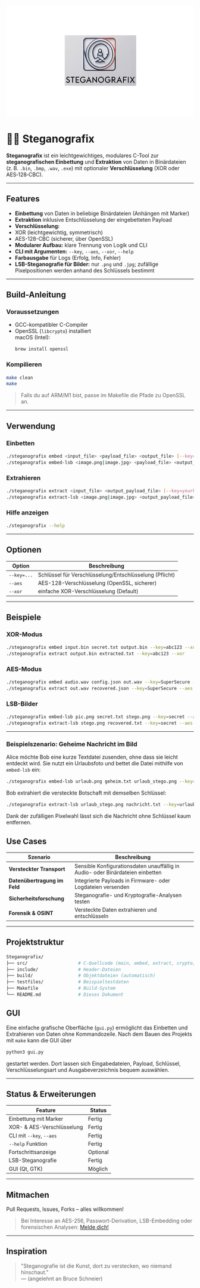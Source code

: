 <p align="center">
  <img src="docs/Steg_Logo_Marked.png" alt="Steganografix Logo Logo" height="300"/>
</p>

# 🕵️‍♂️ Steganografix

**Steganografix** ist ein leichtgewichtiges, modulares C-Tool zur **steganografischen Einbettung** und **Extraktion** von Daten in Binärdateien (z. B. `.bin`, `.bmp`, `.wav`, `.exe`) mit optionaler **Verschlüsselung** (XOR oder AES‑128‑CBC).

---

##  Features

-  **Einbettung** von Daten in beliebige Binärdateien (Anhängen mit Marker)
-  **Extraktion** inklusive Entschlüsselung der eingebetteten Payload
-  **Verschlüsselung:**  
  - XOR (leichtgewichtig, symmetrisch)  
  - AES-128-CBC (sicherer, über OpenSSL)
-  **Modularer Aufbau:** klare Trennung von Logik und CLI
-  **CLI mit Argumenten:** `--key`, `--aes`, `--xor`, `--help`
-  **Farbausgabe** für Logs (Erfolg, Info, Fehler)
  -  **LSB-Steganografie für Bilder:** nur `.png` und `.jpg`; zufällige
     Pixelpositionen werden anhand des Schlüssels bestimmt

---

##  Build-Anleitung

###  Voraussetzungen

- GCC-kompatibler C-Compiler
- OpenSSL (`libcrypto`) installiert  
  macOS (Intel):
  ```bash
  brew install openssl
  ```

###  Kompilieren

```bash
make clean
make
```

>  Falls du auf ARM/M1 bist, passe im Makefile die Pfade zu OpenSSL an.

---

##  Verwendung

###  Einbetten

```bash
./steganografix embed <input_file> <payload_file> <output_file> [--key=yourkey] [--aes|--xor]
./steganografix embed-lsb <image.png|image.jpg> <payload_file> <output_image> [--key=yourkey] [--aes|--xor]
```

###  Extrahieren

```bash
./steganografix extract <input_file> <output_payload_file> [--key=yourkey] [--aes|--xor]
./steganografix extract-lsb <image.png|image.jpg> <output_payload_file> [--key=yourkey] [--aes|--xor]
```

###  Hilfe anzeigen

```bash
./steganografix --help
```

---

##  Optionen

| Option        | Beschreibung                                           |
|---------------|--------------------------------------------------------|
| `--key=...`   | Schlüssel für Verschlüsselung/Entschlüsselung (Pflicht) |
| `--aes`       | AES-128-Verschlüsselung (OpenSSL, sicherer)           |
| `--xor`       | einfache XOR-Verschlüsselung (Default)                |

---

##  Beispiele

###  XOR-Modus

```bash
./steganografix embed input.bin secret.txt output.bin --key=abc123 --xor
./steganografix extract output.bin extracted.txt --key=abc123 --xor
```

###  AES-Modus

```bash
./steganografix embed audio.wav config.json out.wav --key=SuperSecure --aes
./steganografix extract out.wav recovered.json --key=SuperSecure --aes
```

###  LSB-Bilder

```bash
./steganografix embed-lsb pic.png secret.txt stego.png --key=secret --aes
./steganografix extract-lsb stego.png recovered.txt --key=secret --aes
```

---

### Beispielszenario: Geheime Nachricht im Bild

Alice möchte Bob eine kurze Textdatei zusenden, ohne dass sie leicht entdeckt wird. Sie nutzt ein Urlaubsfoto und bettet die Datei mithilfe von `embed-lsb` ein:

```bash
./steganografix embed-lsb urlaub.png geheim.txt urlaub_stego.png --key=urlaub2024 --aes
```

Bob extrahiert die versteckte Botschaft mit demselben Schlüssel:

```bash
./steganografix extract-lsb urlaub_stego.png nachricht.txt --key=urlaub2024 --aes
```

Dank der zufälligen Pixelwahl lässt sich die Nachricht ohne Schlüssel kaum entfernen.

##  Use Cases

| Szenario                     | Beschreibung |
|------------------------------|------------------------------------------------------------------------------|
| **Versteckter Transport**    | Sensible Konfigurationsdaten unauffällig in Audio- oder Binärdateien einbetten |
| **Datenübertragung im Feld** | Integrierte Payloads in Firmware- oder Logdateien versenden |
| **Sicherheitsforschung**     | Steganografie- und Kryptografie-Analysen testen |
| **Forensik & OSINT**         | Versteckte Daten extrahieren und entschlüsseln |

---

##  Projektstruktur

```bash
Steganografix/
├── src/                   # C-Quellcode (main, embed, extract, crypto, log)
├── include/               # Header-Dateien
├── build/                 # Objektdateien (automatisch)
├── testfiles/             # Beispieltestdaten
├── Makefile               # Build-System
└── README.md              # Dieses Dokument
```

## GUI

Eine einfache grafische Oberfläche (`gui.py`) ermöglicht das Einbetten und
Extrahieren von Daten ohne Kommandozeile. Nach dem Bauen des Projekts mit
`make` kann die GUI über

```bash
python3 gui.py
```

gestartet werden. Dort lassen sich Eingabedateien, Payload, Schlüssel,
Verschlüsselungsart und Ausgabeverzeichnis bequem auswählen.

---

##  Status & Erweiterungen

| Feature                  | Status     |
|--------------------------|------------|
| Einbettung mit Marker    |  Fertig  |
| XOR- & AES-Verschlüsselung|  Fertig  |
| CLI mit `--key`, `--aes` |  Fertig  |
| `--help` Funktion        |  Fertig  |
| Fortschrittsanzeige      |  Optional |
| LSB-Steganografie        |  Fertig  |
| GUI (Qt, GTK)            |  Möglich  |

---

##  Mitmachen

Pull Requests, Issues, Forks – alles willkommen!

> Bei Interesse an AES-256, Passwort-Derivation, LSB-Embedding oder forensischen Analysen: [Melde dich!](mailto:halil@yalman.io)

---

##  Inspiration

> "Steganografie ist die Kunst, dort zu verstecken, wo niemand hinschaut."  
> — (angelehnt an Bruce Schneier)

